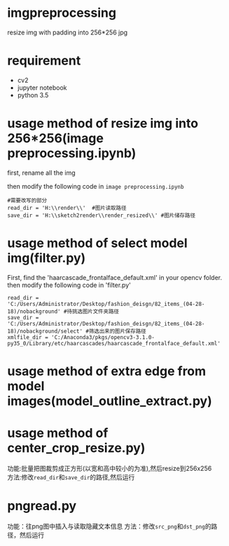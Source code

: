 # imgpreprocessing
resize img with padding into 256*256 jpg
# requirement
* cv2
* jupyter notebook
* python 3.5

# usage method of resize img into 256*256(image preprocessing.ipynb)

first, rename all the img

then modify the following code in `image preprocessing.ipynb`

```
#需要改写的部分
read_dir = 'H:\\render\\'  #图片读取路径
save_dir = 'H:\\sketch2render\\render_resized\\' #图片储存路径
```
# usage method of select model img(filter.py)

First, find the 'haarcascade_frontalface_default.xml' in your opencv folder.
then modify the following code in 'filter.py'

```
read_dir = 'C:/Users/Administrator/Desktop/fashion_deisgn/82_items_(04-28-18)/nobackground' #待挑选图片文件夹路径
save_dir = 'C:/Users/Administrator/Desktop/fashion_deisgn/82_items_(04-28-18)/nobackground/select' #筛选出来的图片保存路径
xmlfile_dir = 'C:/Anaconda3/pkgs/opencv3-3.1.0-py35_0/Library/etc/haarcascades/haarcascade_frontalface_default.xml'
```

# usage method of extra edge from model images(model_outline_extract.py)

# usage method of center_crop_resize.py)
功能:批量把图裁剪成正方形(以宽和高中较小的为准),然后resize到256x256  
方法:修改`read_dir`和`save_dir`的路径,然后运行

# pngread.py
功能：往png图中插入与读取隐藏文本信息
方法：修改`src_png`和`dst_png`的路径，然后运行
